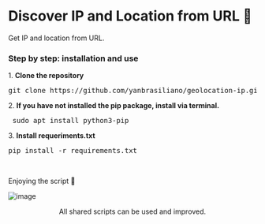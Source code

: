 # Discover IP and Location from URL 🍃
<div> <p>Get IP and location from URL.</p>

<h3>Step by step: installation and use</h3>
<p>1. <strong>Clone the repository</strong><br>
 <pre>git clone https://github.com/yanbrasiliano/geolocation-ip.git </pre></p>
<p>2. <strong>If you have not installed the pip package, install via terminal.</strong><br>
<pre> sudo apt install python3-pip </pre></p>
<p>3. <strong>Install requeriments.txt</strong> <br>
<pre>pip install -r requirements.txt</pre></p></p>
<br>
<p>Enjoying the script 🏁</p>

![image](https://user-images.githubusercontent.com/72168914/111485832-bb37ee80-8715-11eb-9cdd-2cf0715234d1.png)


<div align="center">
<footer>All shared scripts can be used and improved.</footer>
</div>
</div>
